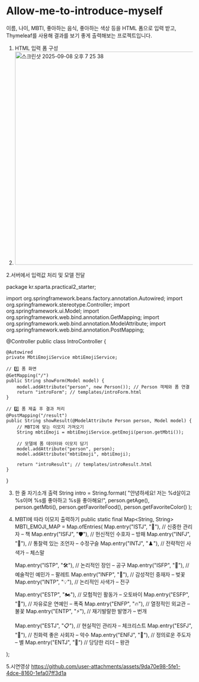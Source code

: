 # Allow-me-to-introduce-myself
이름, 나이, MBTI, 좋아하는 음식, 좋아하는 색상 등을 HTML 폼으로 입력 받고, Thymeleaf를 사용해 결과를 보기 좋게 출력해보는 프로젝트입니다.


1. HTML 입력 폼 구성
2. <img width="503" height="575" alt="스크린샷 2025-09-08 오후 7 25 38" src="https://github.com/user-attachments/assets/4ecab233-97e3-45cd-ad8d-7a5d1fbadbac" />

2.서버에서 입력값 처리 및 모델 전달

package kr.sparta.practical2_starter;

import org.springframework.beans.factory.annotation.Autowired;
import org.springframework.stereotype.Controller;
import org.springframework.ui.Model;
import org.springframework.web.bind.annotation.GetMapping;
import org.springframework.web.bind.annotation.ModelAttribute;
import org.springframework.web.bind.annotation.PostMapping;

@Controller
public class IntroController {

    @Autowired
    private MbtiEmojiService mbtiEmojiService;

    // 1️⃣ 폼 화면
    @GetMapping("/")
    public String showForm(Model model) {
        model.addAttribute("person", new Person()); // Person 객체와 폼 연결
        return "introForm"; // templates/introForm.html
    }

    // 2️⃣ 폼 제출 후 결과 처리
    @PostMapping("/result")
    public String showResult(@ModelAttribute Person person, Model model) {
        // MBTI에 맞는 이모지 가져오기
        String mbtiEmoji = mbtiEmojiService.getEmoji(person.getMbti());

        // 모델에 폼 데이터와 이모지 담기
        model.addAttribute("person", person);
        model.addAttribute("mbtiEmoji", mbtiEmoji);

        return "introResult"; // templates/introResult.html
    }
}


3. 한 줄 자기소개 출력
   String intro = String.format(
                "안녕하세요! 저는 %d살이고 %s이며 %s를 좋아하고 %s을 좋아해요!",
                person.getAge(),
                person.getMbti(),
                person.getFavoriteFood(),
                person.getFavoriteColor()
        );


5. MBTI에 따라 이모지 출력하기
public static final Map<String, String> MBTI_EMOJI_MAP = Map.ofEntries(
    Map.entry("ISTJ", "📘"), // 신중한 관리자 – 책
    Map.entry("ISFJ", "🛡️"), // 헌신적인 수호자 – 방패
    Map.entry("INFJ", "🔮"), // 통찰력 있는 조언자 – 수정구슬
    Map.entry("INTJ", "♟️"), // 전략적인 사색가 – 체스말

    Map.entry("ISTP", "🛠️"), // 논리적인 장인 – 공구
    Map.entry("ISFP", "🎨"), // 예술적인 예민가 – 팔레트
    Map.entry("INFP", "🌸"), // 감성적인 중재자 – 벚꽃
    Map.entry("INTP", "💡"), // 논리적인 사색가 – 전구

    Map.entry("ESTP", "🏍️"), // 모험적인 활동가 – 오토바이
    Map.entry("ESFP", "🎉"), // 자유로운 연예인 – 폭죽
    Map.entry("ENFP", "🔥"), // 열정적인 외교관 – 불꽃
    Map.entry("ENTP", "⚡"), // 재기발랄한 발명가 – 번개

    Map.entry("ESTJ", "📋"), // 현실적인 관리자 – 체크리스트
    Map.entry("ESFJ", "🤝"), // 친화력 좋은 사회자 – 악수
    Map.entry("ENFJ", "🌟"), // 정의로운 주도자 – 별
    Map.entry("ENTJ", "👑")  // 당당한 리더 – 왕관

);

5.시연영상
https://github.com/user-attachments/assets/9da70e98-5fe1-4dce-8160-1efa07ff3d1a
